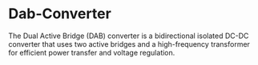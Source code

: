 # Dab-Converter
The Dual Active Bridge (DAB) converter is a bidirectional isolated DC-DC converter that uses two active bridges and a high-frequency transformer for efficient power transfer and voltage regulation.
